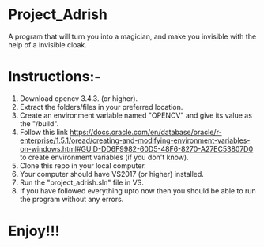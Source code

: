 # Project_Adrish
A program that will turn you into a magician, and make you invisible with the help of a invisible cloak.
# Instructions:-
1. Download opencv 3.4.3. (or higher).
2. Extract the folders/files in your preferred location.
3. Create an environment variable named "OPENCV" and give its value as the "<your opencv location>/build".
4. Follow this link https://docs.oracle.com/en/database/oracle/r-enterprise/1.5.1/oread/creating-and-modifying-environment-variables-on-windows.html#GUID-DD6F9982-60D5-48F6-8270-A27EC53807D0 to create environment variables (if you don't know).
5. Clone this repo in your local computer.
6. Your computer should have VS2017 (or higher) installed.
7. Run the "project_adrish.sln" file in VS.
8. If you have followed everything upto now then you should be able to run the program without any errors.
  
# Enjoy!!!
